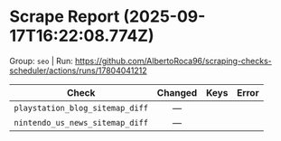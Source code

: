 # Scrape Report (2025-09-17T16:22:08.774Z)

Group: `seo`  |  Run: https://github.com/AlbertoRoca96/scraping-checks-scheduler/actions/runs/17804041212

| Check | Changed | Keys | Error |
|---|:---:|:--|:--|
| `playstation_blog_sitemap_diff` | — |  |  |
| `nintendo_us_news_sitemap_diff` | — |  |  |
